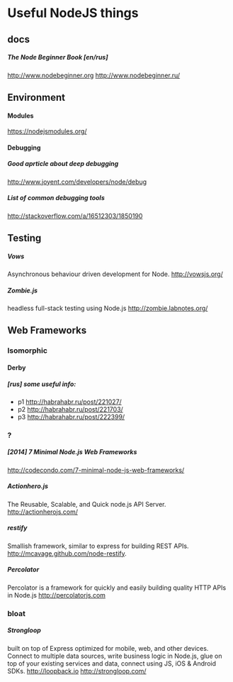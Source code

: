 # Useful NodeJS things

## docs

##### The Node Beginner Book [en/rus]
http://www.nodebeginner.org
http://www.nodebeginner.ru/


## Environment

#### Modules
https://nodejsmodules.org/

#### Debugging
##### Good aprticle about deep debugging
http://www.joyent.com/developers/node/debug
##### List of common debugging tools
http://stackoverflow.com/a/16512303/1850190


## Testing

##### Vows
Asynchronous behaviour driven development for Node.
http://vowsjs.org/

##### Zombie.js
headless full-stack testing using Node.js
http://zombie.labnotes.org/


## Web Frameworks

### Isomorphic

#### Derby
##### [rus] some useful info:
* p1 http://habrahabr.ru/post/221027/
* p2 http://habrahabr.ru/post/221703/
* p3 http://habrahabr.ru/post/222399/

### ?

##### [2014] 7 Minimal Node.js Web Frameworks
http://codecondo.com/7-minimal-node-js-web-frameworks/

##### Actionhero.js
The Reusable, Scalable, and Quick node.js API Server.
http://actionherojs.com/

##### restify
Smallish framework, similar to express for building REST APIs.
http://mcavage.github.com/node-restify.

##### Percolator
Percolator is a framework for quickly and easily building quality HTTP APIs in Node.js
http://percolatorjs.com


### bloat

##### Strongloop
built on top of Express optimized for mobile, web, and other devices. Connect to multiple data sources, write business logic in Node.js, glue on top of your existing services and data, connect using JS, iOS & Android SDKs.
http://loopback.io
http://strongloop.com/